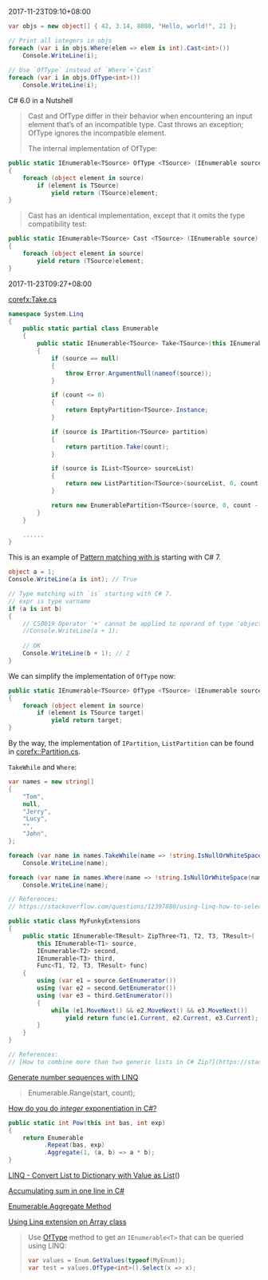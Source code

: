 2017-11-23T09:10+08:00

```csharp
var objs = new object[] { 42, 3.14, 8080, "Hello, world!", 21 };

// Print all integers in objs
foreach (var i in objs.Where(elem => elem is int).Cast<int>())
    Console.WriteLine(i);
    
// Use `OfType` instead of `Where`+`Cast`
foreach (var i in objs.OfType<int>())
    Console.WriteLine(i);
```

C# 6.0 in a Nutshell

>Cast and OfType differ in their behavior when encountering an input element that’s of an incompatible type. Cast throws an exception; OfType ignores the incompatible element.
>
>The internal implementation of OfType:
```csharp
public static IEnumerable<TSource> OfType <TSource> (IEnumerable source)
{
    foreach (object element in source)
        if (element is TSource)
            yield return (TSource)element;
}
```

>Cast has an identical implementation, except that it omits the type compatibility test:
```csharp
public static IEnumerable<TSource> Cast <TSource> (IEnumerable source)
{
    foreach (object element in source)
        yield return (TSource)element;
}
```

2017-11-23T09:27+08:00

[corefx:Take.cs](https://github.com/dotnet/corefx/blob/master/src/System.Linq/src/System/Linq/Take.cs)

```csharp
namespace System.Linq
{
    public static partial class Enumerable
    {
        public static IEnumerable<TSource> Take<TSource>(this IEnumerable<TSource> source, int count)
        {
            if (source == null)
            {
                throw Error.ArgumentNull(nameof(source));
            }

            if (count <= 0)
            {
                return EmptyPartition<TSource>.Instance;
            }

            if (source is IPartition<TSource> partition)
            {
                return partition.Take(count);
            }

            if (source is IList<TSource> sourceList)
            {
                return new ListPartition<TSource>(sourceList, 0, count - 1);
            }

            return new EnumerablePartition<TSource>(source, 0, count - 1);
        }
    }

    ......
}
```

This is an example of [Pattern matching with is](https://docs.microsoft.com/en-us/dotnet/csharp/language-reference/keywords/is) starting with C# 7.

```csharp
object a = 1;
Console.WriteLine(a is int); // True

// Type matching with `is` starting with C# 7.
// expr is type varname
if (a is int b)
{
    // CS0019 Operator '+' cannot be applied to operand of type 'object' and 'int'
    //Console.WriteLine(a + 1);
    
    // OK
    Console.WriteLine(b + 1); // 2
}
```

We can simplify the implementation of `OfType` now:

```csharp
public static IEnumerable<TSource> OfType <TSource> (IEnumerable source)
{
    foreach (object element in source)
        if (element is TSource target)
            yield return target;
}
```

By the way, the implementation of `IPartition`, `ListPartition` can be found in [corefx::Partition.cs](https://github.com/dotnet/corefx/blob/master/src/System.Linq/src/System/Linq/Partition.cs).

`TakeWhile` and `Where`:

```csharp
var names = new string[]
{
    "Tom",
    null,
    "Jerry",
    "Lucy",
    "",
    "John",
};

foreach (var name in names.TakeWhile(name => !string.IsNullOrWhiteSpace(name)))
    Console.WriteLine(name);

foreach (var name in names.Where(name => !string.IsNullOrWhiteSpace(name)))
    Console.WriteLine(name);

// References:
// https://stackoverflow.com/questions/12397880/using-linq-how-to-select-conditionally-some-items-but-when-no-conditions-select
```

```csharp
public static class MyFunkyExtensions
{
    public static IEnumerable<TResult> ZipThree<T1, T2, T3, TResult>(
        this IEnumerable<T1> source,
        IEnumerable<T2> second,
        IEnumerable<T3> third,
        Func<T1, T2, T3, TResult> func)
    {
        using (var e1 = source.GetEnumerator())
        using (var e2 = second.GetEnumerator())
        using (var e3 = third.GetEnumerator())
        {
            while (e1.MoveNext() && e2.MoveNext() && e3.MoveNext())
                yield return func(e1.Current, e2.Current, e3.Current);
        }
    }
}

// References:
// [How to combine more than two generic lists in C# Zip?](https://stackoverflow.com/questions/10297124/how-to-combine-more-than-two-generic-lists-in-c-sharp-zip)
```

[Generate number sequences with LINQ](https://stackoverflow.com/questions/2737090/generate-number-sequences-with-linq)
> Enumerable.Range(start, count);

[How do you do *integer* exponentiation in C#?](https://stackoverflow.com/questions/383587/how-do-you-do-integer-exponentiation-in-c)
```csharp
public static int Pow(this int bas, int exp)
{
    return Enumerable
          .Repeat(bas, exp)
          .Aggregate(1, (a, b) => a * b);
}
```

[LINQ - Convert List to Dictionary with Value as List](https://stackoverflow.com/questions/3549103/linq-convert-list-to-dictionary-with-value-as-list)()

[Accumulating sum in one line in C#](https://stackoverflow.com/questions/5653439/accumulating-sum-in-one-line-in-c-sharp)

[Enumerable.Aggregate Method](https://docs.microsoft.com/en-us/dotnet/api/system.linq.enumerable.aggregate?view=net-5.0)

[Using Linq extension on Array class](https://stackoverflow.com/questions/5729729/using-linq-extension-on-array-class)

> Use [OfType](http://msdn.microsoft.com/en-us/library/bb360913.aspx) method to get an `IEnumerable<T>` that can be queried using LINQ:
>
> ```cs
> var values = Enum.GetValues(typeof(MyEnum));
> var test = values.OfType<int>().Select(x => x);
> ```

